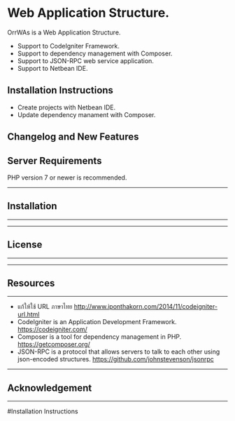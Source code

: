 # Web Application Structure.

OrrWAs is a Web Application Structure. 
- Support to CodeIgniter Framework.
- Support to dependency management with Composer.
- Support to JSON-RPC web service application.
- Support to Netbean IDE.

## Installation Instructions
* Create projects with Netbean IDE.
* Update dependency manament with Composer.


## Changelog and New Features



## Server Requirements

PHP version 7 or newer is recommended.

************
## Installation
************



*******
## License
*******


*********
## Resources
*********
* แก้ให้ใช้ URL ภาษาไทย http://www.iponthakorn.com/2014/11/codeigniter-url.html
* CodeIgniter is an Application Development Framework. <https://codeigniter.com/>
* Composer is a tool for dependency management in PHP. <https://getcomposer.org/>
* JSON-RPC is a protocol that allows servers to talk to each other using json-encoded structures. <https://github.com/johnstevenson/jsonrpc>


***************
## Acknowledgement
***************


#Installation Instructions

